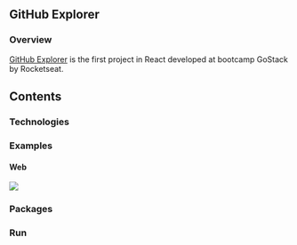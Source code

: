 ## GitHub Explorer

### Overview

[GitHub Explorer](https://exploregits.now.sh) is the first project in React developed at bootcamp GoStack by Rocketseat.

## Contents

### Technologies

### Examples

#### Web

![](github-explorer-web-example.gif)

### Packages

### Run
